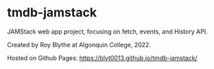 # tmdb-jamstack

JAMStack web app project, focusing on fetch, events, and History API.

Created by Roy Blythe at Algonquin College, 2022.

Hosted on Github Pages: https://blyt0013.github.io/tmdb-jamstack/
